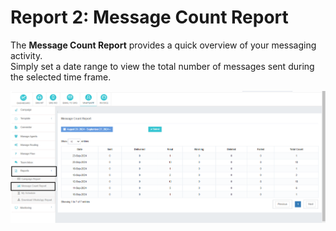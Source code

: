 # Report 2: Message Count Report

The **Message Count Report** provides a quick overview of your messaging activity.  
Simply set a date range to view the total number of messages sent during the selected time frame.

![Message Count Report](images/messagecount1.png)
